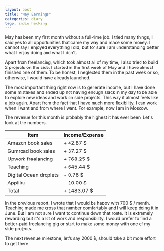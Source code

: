 ```yaml
---
layout: post
title: "May Earnings"
categories: diary
tags: indie hacking
---
```


May has been my first month without a full-time job. I tried many things, I said yes to all opportunities that came my way and made some money. I cannot say I enjoyed everything I did, but for sure I am understanding better what I enjoy doing and what I don't.

Apart from freelancing, which took almost all of my time, I also tried to build 2 projects on the side. I started in the first week of May and I have almost finished one of them. To be honest, I neglected them in the past week or so, otherwise, I would have already launched.

The most important thing right now is to generate income, but I have done some mistakes and ended up not having enough slack in my day to be able to explore new ideas and work on side projects. This way it almost feels like a job again. Apart from the fact that I have much more flexibility, I can work when I want and from where I want. For example, now I am in Moscow.

The revenue for this month is probably the highest it has ever been. Let's look at the numbers.

| Item                   | Income/Expense |
| ---------------------- | -------------- |
| Amazon book sales      | + 42.87 $      |
| Gumroad book sales     | + 37.27 $      |
| Upwork freelancing     | + 768.25 $     |
| Teaching               | + 645.44 $     |
| Digital Ocean droplets | - 0.76 $       |
| Appliku                | - 10.00 $      |
| Total                  | + 1483.07 $    |

In the previous report, I wrote that I would be happy with 700 $ / month. Teaching made me cross that number comfortably and I will keep doing it in June. But I am not sure I want to continue down that route. It is extremely rewarding but it's a lot of work and responsibility. I would prefer to find a better-paid freelancing gig or start to make some money with one of my side projects.

The next revenue milestone, let's say 2000 $, should take a bit more effort to get there.
